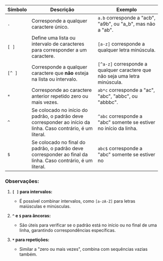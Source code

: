 | **Símbolo** | **Descrição**                                                                                                 | **Exemplo**                                                                 |
| ----------- | ------------------------------------------------------------------------------------------------------------- | --------------------------------------------------------------------------- |
| `.`         | Corresponde a qualquer caractere único.                                                                       | `a.b` corresponde a "acb", "a9b", ou "a_b", mas não a "ab".                 |
| `[ ]`       | Define uma lista ou intervalo de caracteres para corresponder a um caractere.                                 | `[a-z]` corresponde a qualquer letra minúscula.                             |
| `[^ ]`      | Corresponde a qualquer caractere que **não** esteja na lista ou intervalo.                                    | `[^a-z]` corresponde a qualquer caractere que não seja uma letra minúscula. |
| `*`         | Corresponde ao caractere anterior repetido zero ou mais vezes.                                                | `ab*c` corresponde a "ac", "abc", "abbc", ou "abbbc".                       |
| `^`         | Se colocado no início do padrão, o padrão deve corresponder ao início da linha. Caso contrário, é um literal. | `^abc` corresponde a "abc" somente se estiver no início da linha.           |
| `$`         | Se colocado no final do padrão, o padrão deve corresponder ao final da linha. Caso contrário, é um literal.   | `abc$` corresponde a "abc" somente se estiver no                            |


### Observações:

1. **`[ ]` para intervalos:**
    
    - É possível combinar intervalos, como `[a-zA-Z]` para letras maiúsculas e minúsculas.
2. **`^` e `$` para âncoras:**
    
    - São úteis para verificar se o padrão está no início ou no final de uma linha, garantindo correspondências específicas.
3. **`*` para repetições:**
    
    - Similar a "zero ou mais vezes", combina com sequências vazias também.